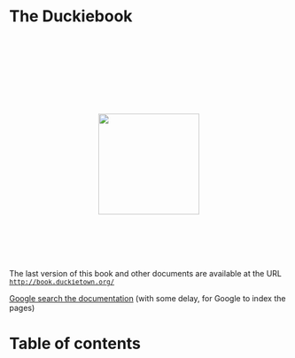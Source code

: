 
<h1 notoc nonumber id='booktitle'>The Duckiebook</h1>

<p style='text-align:center'>
    <img src='logo.png' style='height:auto; width: 13em; margin-top: 10em; margin-bottom:6em;'/>
</p>

<p>
    The last version of this book and other documents are available at the URL
    <br/>
    <a style='font-size:smaller; font-family: monospace;' href="http://book.duckietown.org/">
        http://book.duckietown.org/
    </a>
</p>

<p><a href="https://cse.google.com/cse/publicurl?cx=018116447518115691871:hktcjzptrty">Google search the documentation</a> (with some delay, for Google to index the pages)</p>

<h1 notoc="1" nonumber="1" id='toc-heading'>Table of contents</h1>

<!-- place toc here -->
<div id='toc'></div>
<style>
    ul.toc { font-size: smaller; }
    ul.toc, ul.toc ul { list-style-type: none; }
</style>

